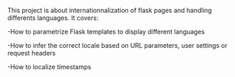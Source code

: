 This project is about internationnalization of flask pages and handling
differents languages. It covers:

-How to parametrize Flask templates to display different languages

-How to infer the correct locale based on URL parameters, user settings or request headers

-How to localize timestamps

